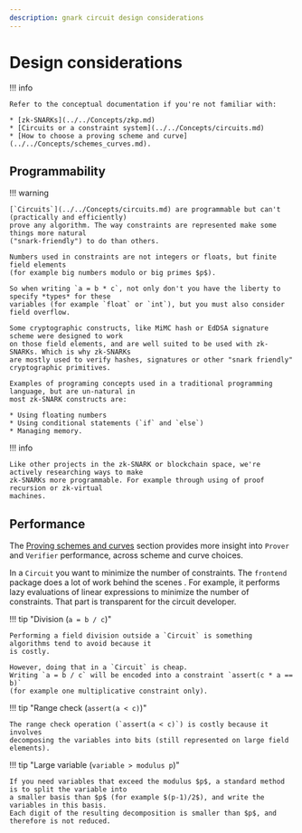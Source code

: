 ```yaml
---
description: gnark circuit design considerations
---
```


# Design considerations

!!! info

    Refer to the conceptual documentation if you're not familiar with:

    * [zk-SNARKs](../../Concepts/zkp.md)
    * [Circuits or a constraint system](../../Concepts/circuits.md)
    * [How to choose a proving scheme and curve](../../Concepts/schemes_curves.md).

## Programmability

!!! warning

    [`Circuits`](../../Concepts/circuits.md) are programmable but can't (practically and efficiently)
    prove any algorithm. The way constraints are represented make some things more natural
    ("snark-friendly") to do than others.

    Numbers used in constraints are not integers or floats, but finite field elements
    (for example big numbers modulo or big primes $p$).

    So when writing `a = b * c`, not only don't you have the liberty to specify *types* for these
    variables (for example `float` or `int`), but you must also consider field overflow.

    Some cryptographic constructs, like MiMC hash or EdDSA signature scheme were designed to work
    on those field elements, and are well suited to be used with zk-SNARKs. Which is why zk-SNARKs
    are mostly used to verify hashes, signatures or other "snark friendly" cryptographic primitives.

    Examples of programing concepts used in a traditional programming language, but are un-natural in
    most zk-SNARK constructs are:

    * Using floating numbers
    * Using conditional statements (`if` and `else`)
    * Managing memory.

!!! info

    Like other projects in the zk-SNARK or blockchain space, we're actively researching ways to make
    zk-SNARKs more programmable. For example through using of proof recursion or zk-virtual
    machines.

## Performance

The [Proving schemes and curves](../../Concepts/schemes_curves.md) section provides more insight into
`Prover` and `Verifier` performance, across scheme and curve choices.

In a `Circuit` you want to minimize the number of constraints. The `frontend` package does a lot of
work behind the scenes . For example, it performs lazy evaluations of linear expressions to minimize
the number of constraints. That part is transparent for the circuit developer.

!!! tip "Division (`a = b / c`)"

    Performing a field division outside a `Circuit` is something algorithms tend to avoid because it
    is costly.

    However, doing that in a `Circuit` is cheap.
    Writing `a = b / c` will be encoded into a constraint `assert(c * a == b)`
    (for example one multiplicative constraint only).

!!! tip "Range check (`assert(a < c)`)"

    The range check operation (`assert(a < c)`) is costly because it involves
    decomposing the variables into bits (still represented on large field elements).

!!! tip "Large variable (`variable > modulus p`)"

    If you need variables that exceed the modulus $p$, a standard method is to split the variable into
    a smaller basis than $p$ (for example $(p-1)/2$), and write the variables in this basis.
    Each digit of the resulting decomposition is smaller than $p$, and therefore is not reduced.
